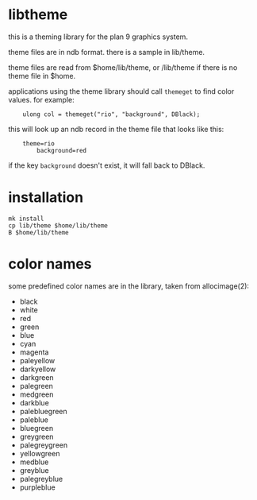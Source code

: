 libtheme
========

this is a theming library for the plan 9 graphics system.

theme files are in ndb format. there is a sample in lib/theme.

theme files are read from $home/lib/theme, or /lib/theme if there is no theme file in $home.

applications using the theme library should call `themeget` to find color values. for example:

```
	ulong col = themeget("rio", "background", DBlack);
```

this will look up an ndb record in the theme file that looks like this:

```
	theme=rio
		background=red
```

if the key `background` doesn't exist, it will fall back to DBlack.

installation
============

```
mk install
cp lib/theme $home/lib/theme
B $home/lib/theme
```

color names
===========

some predefined color names are in the library, taken from allocimage(2):

- black
- white
- red
- green
- blue
- cyan
- magenta
- paleyellow
- darkyellow
- darkgreen
- palegreen
- medgreen
- darkblue
- palebluegreen
- paleblue
- bluegreen
- greygreen
- palegreygreen
- yellowgreen
- medblue
- greyblue
- palegreyblue
- purpleblue
